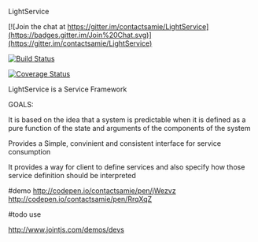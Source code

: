 LightService


[![Join the chat at https://gitter.im/contactsamie/LightService](https://badges.gitter.im/Join%20Chat.svg)](https://gitter.im/contactsamie/LightService) 

[![Build Status](https://travis-ci.org/contactsamie/LightService.svg)](https://travis-ci.org/contactsamie/LightService)

[![Coverage Status](https://coveralls.io/repos/github/contactsamie/LightService/badge.svg?branch=master)](https://coveralls.io/github/contactsamie/LightService?branch=master)


LightService is a Service Framework 


GOALS: 

It is based on the idea that a system is predictable when it is defined as a pure function of the state and arguments of the components of the system 

Provides a Simple, convinient and consistent interface for service consumption

It provides a way for client to define services and also specify how those service definition should be interpreted


#demo
http://codepen.io/contactsamie/pen/jWezvz
http://codepen.io/contactsamie/pen/RrqXqZ

#todo use

http://www.jointjs.com/demos/devs

